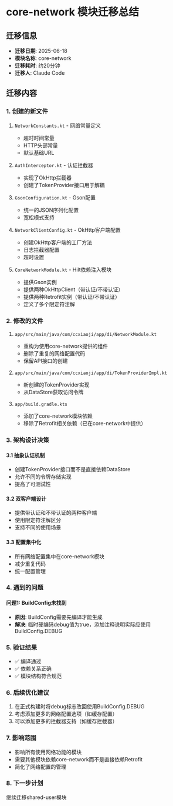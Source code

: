# core-network 模块迁移总结

## 迁移信息
- **迁移日期**: 2025-06-18
- **模块名称**: core-network
- **迁移耗时**: 约20分钟
- **迁移人**: Claude Code

## 迁移内容

### 1. 创建的新文件
1. `NetworkConstants.kt` - 网络常量定义
   - 超时时间常量
   - HTTP头部常量
   - 默认基础URL

2. `AuthInterceptor.kt` - 认证拦截器
   - 实现了OkHttp拦截器
   - 创建了TokenProvider接口用于解耦

3. `GsonConfiguration.kt` - Gson配置
   - 统一的JSON序列化配置
   - 宽松模式支持

4. `NetworkClientConfig.kt` - OkHttp客户端配置
   - 创建OkHttp客户端的工厂方法
   - 日志拦截器配置
   - 超时设置

5. `CoreNetworkModule.kt` - Hilt依赖注入模块
   - 提供Gson实例
   - 提供两种OkHttpClient（带认证/不带认证）
   - 提供两种Retrofit实例（带认证/不带认证）
   - 定义了多个限定符注解

### 2. 修改的文件
1. `app/src/main/java/com/ccxiaoji/app/di/NetworkModule.kt`
   - 重构为使用core-network提供的组件
   - 删除了重复的网络配置代码
   - 保留API接口的创建

2. `app/src/main/java/com/ccxiaoji/app/di/TokenProviderImpl.kt`
   - 新创建的TokenProvider实现
   - 从DataStore获取访问令牌

3. `app/build.gradle.kts`
   - 添加了core-network模块依赖
   - 移除了Retrofit相关依赖（已在core-network中提供）

### 3. 架构设计决策

#### 3.1 抽象认证机制
- 创建TokenProvider接口而不是直接依赖DataStore
- 允许不同的令牌存储实现
- 提高了可测试性

#### 3.2 双客户端设计
- 提供带认证和不带认证的两种客户端
- 使用限定符注解区分
- 支持不同的使用场景

#### 3.3 配置集中化
- 所有网络配置集中在core-network模块
- 减少重复代码
- 统一配置管理

### 4. 遇到的问题

#### 问题1: BuildConfig未找到
- **原因**: BuildConfig需要先编译才能生成
- **解决**: 临时硬编码debug值为true，添加注释说明实际应使用BuildConfig.DEBUG

### 5. 验证结果
- ✅ 编译通过
- ✅ 依赖关系正确
- ✅ 模块结构符合规范

### 6. 后续优化建议
1. 在正式构建时将debug标志改回使用BuildConfig.DEBUG
2. 考虑添加更多的网络配置选项（如缓存配置）
3. 可以添加更多的拦截器支持（如缓存拦截器）

### 7. 影响范围
- 影响所有使用网络功能的模块
- 需要其他模块依赖core-network而不是直接依赖Retrofit
- 简化了网络配置的管理

### 8. 下一步计划
继续迁移shared-user模块